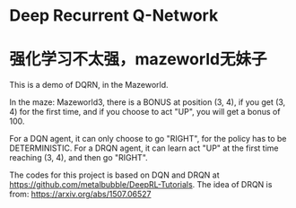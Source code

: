 # Deep Recurrent Q-Network
# 强化学习不太强，mazeworld无妹子
This is a demo of DQRN, in the Mazeworld.

In the maze: Mazeworld3, there is a BONUS at position (3, 4), if you get (3, 4) for the first time, and if you choose to act "UP", you will get a bonus of 100.

For a DQN agent, it can only choose to go "RIGHT", for the policy has to be DETERMINISTIC. For a DRQN agent, it can learn act "UP" at the first time reaching (3, 4), and then go "RIGHT".

The codes for this project is based on DQN and DRQN at https://github.com/metalbubble/DeepRL-Tutorials.
The idea of DRQN is from: https://arxiv.org/abs/1507.06527
